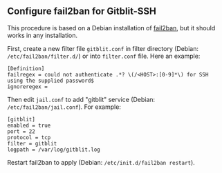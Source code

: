## Configure fail2ban for Gitblit-SSH

This procedure is based on a Debian installation of [fail2ban](http://www.fail2ban.org/), but it should works in any installation.

First, create a new filter file `gitblit.conf` in filter directory (Debian: `/etc/fail2ban/filter.d/`) or into `filter.conf` file. Here an example:

    [Definition]
    failregex = could not authenticate .*? \(/<HOST>:[0-9]*\) for SSH using the supplied password$
    ignoreregex =

Then edit `jail.conf` to add "gitblit" service (Debian: `/etc/fail2ban/jail.conf`). For example:

    [gitblit]
    enabled = true
    port = 22
    protocol = tcp
    filter = gitblit
    logpath = /var/log/gitblit.log

Restart fail2ban to apply (Debian: `/etc/init.d/fail2ban restart`).
